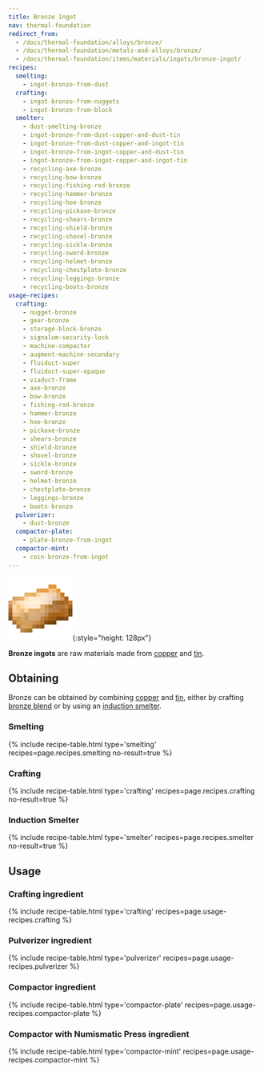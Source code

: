 ```yaml
---
title: Bronze Ingot
nav: thermal-foundation
redirect_from:
  - /docs/thermal-foundation/alloys/bronze/
  - /docs/thermal-foundation/metals-and-alloys/bronze/
  - /docs/thermal-foundation/items/materials/ingots/bronze-ingot/
recipes:
  smelting:
    - ingot-bronze-from-dust
  crafting:
    - ingot-bronze-from-nuggets
    - ingot-bronze-from-block
  smelter:
    - dust-smelting-bronze
    - ingot-bronze-from-dust-copper-and-dust-tin
    - ingot-bronze-from-dust-copper-and-ingot-tin
    - ingot-bronze-from-ingot-copper-and-dust-tin
    - ingot-bronze-from-ingot-copper-and-ingot-tin
    - recycling-axe-bronze
    - recycling-bow-bronze
    - recycling-fishing-rod-bronze
    - recycling-hammer-bronze
    - recycling-hoe-bronze
    - recycling-pickaxe-bronze
    - recycling-shears-bronze
    - recycling-shield-bronze
    - recycling-shovel-bronze
    - recycling-sickle-bronze
    - recycling-sword-bronze
    - recycling-helmet-bronze
    - recycling-chestplate-bronze
    - recycling-leggings-bronze
    - recycling-boots-bronze
usage-recipes:
  crafting:
    - nugget-bronze
    - gear-bronze
    - storage-block-bronze
    - signalum-security-lock
    - machine-compactor
    - augment-machine-secondary
    - fluiduct-super
    - fluiduct-super-opaque
    - viaduct-frame
    - axe-bronze
    - bow-bronze
    - fishing-rod-bronze
    - hammer-bronze
    - hoe-bronze
    - pickaxe-bronze
    - shears-bronze
    - shield-bronze
    - shovel-bronze
    - sickle-bronze
    - sword-bronze
    - helmet-bronze
    - chestplate-bronze
    - leggings-bronze
    - boots-bronze
  pulverizer:
    - dust-bronze
  compactor-plate:
    - plate-bronze-from-ingot
  compactor-mint:
    - coin-bronze-from-ingot
---
```


![Bronze ingot](/assets/images/thermal-foundation/ingot-bronze.png){:style="height: 128px"}


**Bronze ingots** are raw materials made from [copper](/docs/copper-ingot/) and
[tin](/docs/tin-ingot/).


Obtaining
---------

Bronze can be obtained by combining [copper](/docs/copper-ingot/) and
[tin](/docs/tin-ingot/), either by crafting [bronze blend](/docs/bronze-blend/)
or by using an [induction smelter](/docs/induction-smelter/).

### Smelting
{% include recipe-table.html type='smelting' recipes=page.recipes.smelting no-result=true %}

### Crafting
{% include recipe-table.html type='crafting' recipes=page.recipes.crafting no-result=true %}

### Induction Smelter
{% include recipe-table.html type='smelter' recipes=page.recipes.smelter no-result=true %}


Usage
-----

### Crafting ingredient
{% include recipe-table.html type='crafting' recipes=page.usage-recipes.crafting %}

### Pulverizer ingredient
{% include recipe-table.html type='pulverizer' recipes=page.usage-recipes.pulverizer %}

### Compactor ingredient
{% include recipe-table.html type='compactor-plate' recipes=page.usage-recipes.compactor-plate %}

### Compactor with Numismatic Press ingredient
{% include recipe-table.html type='compactor-mint' recipes=page.usage-recipes.compactor-mint %}
